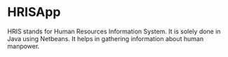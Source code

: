 # HRISApp
HRIS stands for Human Resources Information System. It is solely done in Java using Netbeans. It helps in gathering information about human manpower. 
